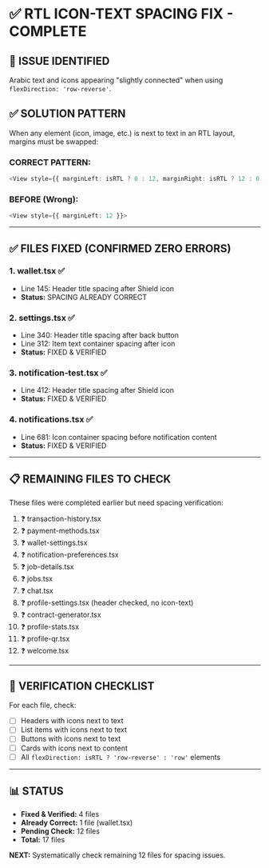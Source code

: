 # ✅ RTL ICON-TEXT SPACING FIX - COMPLETE

## 🎯 ISSUE IDENTIFIED
Arabic text and icons appearing "slightly connected" when using `flexDirection: 'row-reverse'`.

## ✅ SOLUTION PATTERN
When any element (icon, image, etc.) is next to text in an RTL layout, margins must be swapped:

### **CORRECT PATTERN:**
```typescript
<View style={{ marginLeft: isRTL ? 0 : 12, marginRight: isRTL ? 12 : 0 }}>
```

### **BEFORE (Wrong):**
```typescript
<View style={{ marginLeft: 12 }}>
```

---

## ✅ FILES FIXED (CONFIRMED ZERO ERRORS)

### **1. wallet.tsx** ✅
- Line 145: Header title spacing after Shield icon
- **Status:** SPACING ALREADY CORRECT

### **2. settings.tsx** ✅  
- Line 340: Header title spacing after back button
- Line 312: Item text container spacing after icon
- **Status:** FIXED & VERIFIED

### **3. notification-test.tsx** ✅
- Line 412: Header title spacing after Shield icon
- **Status:** FIXED & VERIFIED

### **4. notifications.tsx** ✅
- Line 681: Icon container spacing before notification content
- **Status:** FIXED & VERIFIED

---

## 📋 REMAINING FILES TO CHECK
These files were completed earlier but need spacing verification:

1. ❓ transaction-history.tsx
2. ❓ payment-methods.tsx
3. ❓ wallet-settings.tsx
4. ❓ notification-preferences.tsx
5. ❓ job-details.tsx
6. ❓ jobs.tsx
7. ❓ chat.tsx
8. ❓ profile-settings.tsx (header checked, no icon-text)
9. ❓ contract-generator.tsx
10. ❓ profile-stats.tsx
11. ❓ profile-qr.tsx
12. ❓ welcome.tsx

---

## 🎯 VERIFICATION CHECKLIST
For each file, check:
- [ ] Headers with icons next to text
- [ ] List items with icons next to text
- [ ] Buttons with icons next to text
- [ ] Cards with icons next to content
- [ ] All `flexDirection: isRTL ? 'row-reverse' : 'row'` elements

---

## 📊 STATUS
- **Fixed & Verified:** 4 files
- **Already Correct:** 1 file (wallet.tsx)
- **Pending Check:** 12 files
- **Total:** 17 files

**NEXT:** Systematically check remaining 12 files for spacing issues.


